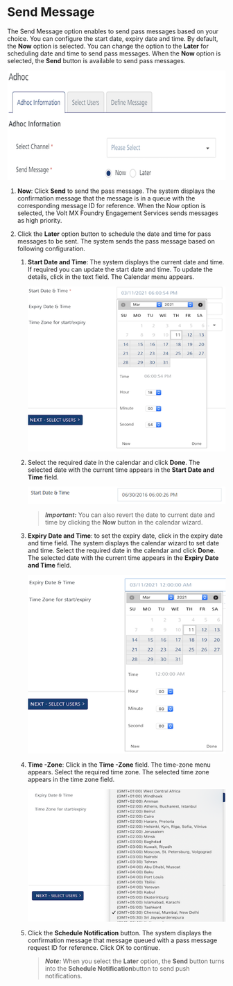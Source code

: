                            


Send Message
============

The Send Message option enables to send pass messages based on your choice. You can configure the start date, expiry date and time. By default, the **Now** option is selected. You can change the option to the **Later** for scheduling date and time to send pass messages. When the **Now** option is selected, the **Send** button is available to send pass messages.

![](../Resources/Images/Engagement/Adhoc/Email_Message/setstartandexpirytime.png)

1.  **Now**: Click **Send** to send the pass message. The system displays the confirmation message that the message is in a queue with the corresponding message ID for reference. When the Now option is selected, the Volt MX Foundry Engagement Services sends messages as high priority.

1.  Click the **Later** option button to schedule the date and time for pass messages to be sent. The system sends the pass message based on following configuration.
    1.  **Start Date and Time**: The system displays the current date and time. If required you can update the start date and time. To update the details, click in the text field. The Calendar menu appears.
        
        ![](../Resources/Images/Engagement/Adhoc/Push_Message/startdattime1_556x474.png)
        
    2.  Select the required date in the calendar and click **Done**. The selected date with the current time appears in the **Start Date and Time** field.
        
        ![](../Resources/Images/Engagement/Adhoc/Push_Message/setcalendar_560x48.png)
        
        > **_Important:_** You can also revert the date to current date and time by clicking the **Now** button in the calendar wizard.
        
    3.  **Expiry Date and Time**: to set the expiry date, click in the expiry date and time field. The system displays the calendar wizard to set date and time. Select the required date in the calendar and click **Done**. The selected date with the current time appears in the **Expiry Date and Time** field.
        
        ![](../Resources/Images/Engagement/Adhoc/Push_Message/expirydattim_557x502.png)
        
    4.  **Time -Zone**: Click in the **Time -Zone** field. The time-zone menu appears. Select the required time zone. The selected time zone appears in the time zone field.
        
        ![](../Resources/Images/Engagement/Adhoc/Push_Message/timezone_562x377.png)
        
    
    6.  Click the **Schedule Notification** button. The system displays the confirmation message that message queued with a pass message request ID for reference. Click OK to continue.  
        
        > **_Note:_** When you select the **Later** option, the **Send** button turns into the **Schedule Notification**button to send push notifications.
